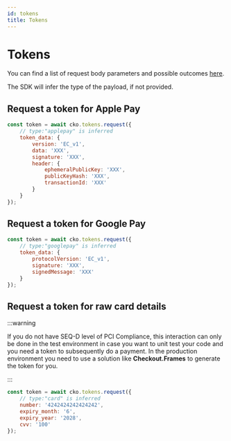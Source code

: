 ```yaml
---
id: tokens
title: Tokens
---
```


# Tokens

You can find a list of request body parameters and possible outcomes [here](https://api-reference.checkout.com/#tag/Tokens).

The SDK will infer the type of the payload, if not provided.

## Request a token for <Highlight color="#25c2a0">Apple Pay</Highlight>

```js
const token = await cko.tokens.request({
    // type:"applepay" is inferred
    token_data: {
        version: 'EC_v1',
        data: 'XXX',
        signature: 'XXX',
        header: {
            ephemeralPublicKey: 'XXX',
            publicKeyHash: 'XXX',
            transactionId: 'XXX'
        }
    }
});
```

## Request a token for <Highlight color="#25c2a0">Google Pay</Highlight>

```js
const token = await cko.tokens.request({
    // type:"googlepay" is inferred
    token_data: {
        protocolVersion: 'EC_v1',
        signature: 'XXX',
        signedMessage: 'XXX'
    }
});
```

## Request a token for <Highlight color="#25c2a0">raw card details</Highlight>

:::warning

If you do not have SEQ-D level of PCI Compliance, this interaction can only be done in the test environment in case you want to unit test your code and you need a token to subsequently do a payment. In the production environment you need to use a solution like **Checkout.Frames** to generate the token for you.

:::

```js
const token = await cko.tokens.request({
    // type:"card" is inferred
    number: '4242424242424242',
    expiry_month: '6',
    expiry_year: '2028',
    cvv: '100'
});
```
